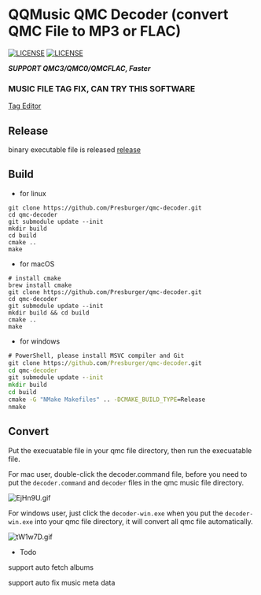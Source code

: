 # QQMusic QMC Decoder (convert QMC File to MP3 or FLAC)

[![LICENSE](https://img.shields.io/badge/license-Anti%20996-blue.svg?style=flat-square)](https://github.com/996icu/996.ICU/blob/master/LICENSE)
[![LICENSE](https://img.shields.io/badge/license-MIT-red.svg?style=flat-square)](https://github.com/Presburger/qmc-decoder/blob/master/LICENSE)

***SUPPORT QMC3/QMC0/QMCFLAC, Faster***

### MUSIC FILE TAG FIX, CAN TRY THIS SOFTWARE 
[Tag Editor](https://amvidia.com/tag-editor)
## Release

binary executable file is released [release](https://github.com/Presburger/qmc-decoder/releases)

## Build

* for linux

```shell
git clone https://github.com/Presburger/qmc-decoder.git
cd qmc-decoder
git submodule update --init
mkdir build
cd build
cmake ..
make
```

* for macOS
```shell
# install cmake 
brew install cmake
git clone https://github.com/Presburger/qmc-decoder.git
cd qmc-decoder
git submodule update --init
mkdir build && cd build
cmake ..
make
```

* for windows

```bat
# PowerShell, please install MSVC compiler and Git 
git clone https://github.com/Presburger/qmc-decoder.git
cd qmc-decoder
git submodule update --init
mkdir build
cd build
cmake -G "NMake Makefiles" .. -DCMAKE_BUILD_TYPE=Release
nmake
```

## Convert

Put the execuatable file in your qmc file directory, then run the execuatable file.

For mac user, double-click the decoder.command file, before you need to put the `decoder.command` and `decoder` files in the qmc music file directory.

![EjHn9U.gif](https://s2.ax1x.com/2019/05/19/EjHn9U.gif)

For windows user, just click the `decoder-win.exe` when you put the `decoder-win.exe` into your qmc file directory, it will convert all qmc file automatically.

![tW1w7D.gif](https://s1.ax1x.com/2020/06/08/tW1w7D.gif)


* Todo

support auto fetch albums

support auto fix music meta data
